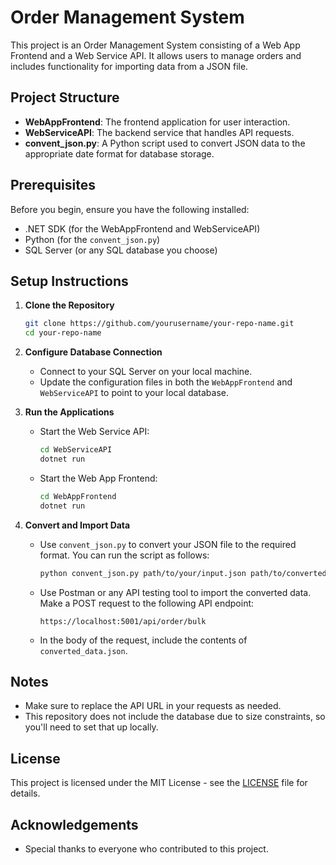 # Order Management System

This project is an Order Management System consisting of a Web App Frontend and a Web Service API. It allows users to manage orders and includes functionality for importing data from a JSON file.

## Project Structure

- **WebAppFrontend**: The frontend application for user interaction.
- **WebServiceAPI**: The backend service that handles API requests.
- **convent_json.py**: A Python script used to convert JSON data to the appropriate date format for database storage.

## Prerequisites

Before you begin, ensure you have the following installed:

- .NET SDK (for the WebAppFrontend and WebServiceAPI)
- Python (for the `convent_json.py`)
- SQL Server (or any SQL database you choose)

## Setup Instructions

1. **Clone the Repository**
   ```bash
   git clone https://github.com/yourusername/your-repo-name.git
   cd your-repo-name
   ```

2. **Configure Database Connection**
   - Connect to your SQL Server on your local machine.
   - Update the configuration files in both the `WebAppFrontend` and `WebServiceAPI` to point to your local database.

3. **Run the Applications**
   - Start the Web Service API:
     ```bash
     cd WebServiceAPI
     dotnet run
     ```
   - Start the Web App Frontend:
     ```bash
     cd WebAppFrontend
     dotnet run
     ```

4. **Convert and Import Data**
   - Use `convent_json.py` to convert your JSON file to the required format. You can run the script as follows:
     ```bash
     python convent_json.py path/to/your/input.json path/to/converted_data.json
     ```
   - Use Postman or any API testing tool to import the converted data. Make a POST request to the following API endpoint:
     ```
     https://localhost:5001/api/order/bulk
     ```
   - In the body of the request, include the contents of `converted_data.json`.

## Notes

- Make sure to replace the API URL in your requests as needed.
- This repository does not include the database due to size constraints, so you'll need to set that up locally.

## License

This project is licensed under the MIT License - see the [LICENSE](LICENSE) file for details.

## Acknowledgements

- Special thanks to everyone who contributed to this project.